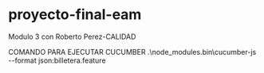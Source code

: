 # proyecto-final-eam
 Modulo 3 con Roberto Perez-CALIDAD
 
 COMANDO PARA EJECUTAR CUCUMBER
 .\node_modules\.bin\cucumber-js --format json:billetera.feature
